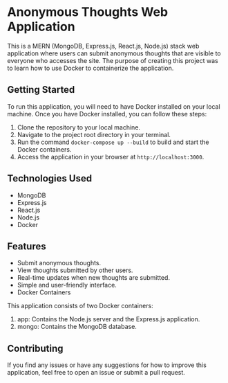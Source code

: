 # Anonymous Thoughts Web Application

This is a MERN (MongoDB, Express.js, React.js, Node.js) stack web application where users can submit anonymous thoughts that are visible to everyone who accesses the site. The purpose of creating this project was to learn how to use Docker to containerize the application.

## Getting Started

To run this application, you will need to have Docker installed on your local machine. Once you have Docker installed, you can follow these steps:

1. Clone the repository to your local machine.
2. Navigate to the project root directory in your terminal.
3. Run the command `docker-compose up --build` to build and start the Docker containers.
4. Access the application in your browser at `http://localhost:3000`.

## Technologies Used

- MongoDB
- Express.js
- React.js
- Node.js
- Docker

## Features

- Submit anonymous thoughts.
- View thoughts submitted by other users.
- Real-time updates when new thoughts are submitted.
- Simple and user-friendly interface.
- Docker Containers

This application consists of two Docker containers:

1. app: Contains the Node.js server and the Express.js application.
2. mongo: Contains the MongoDB database.

## Contributing

If you find any issues or have any suggestions for how to improve this application, feel free to open an issue or submit a pull request.
